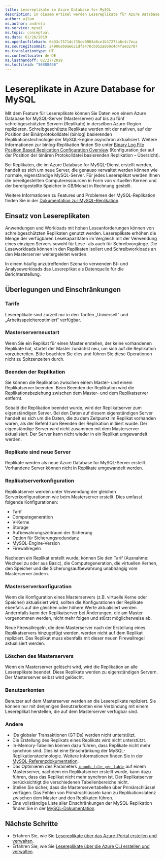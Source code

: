 ```yaml
---
title: Lesereplikate in Azure Database for MySQL
description: In diesem Artikel werden Lesereplikate für Azure Database for MySQL beschrieben.
author: ajlam
ms.author: andrela
ms.service: mysql
ms.topic: conceptual
ms.date: 02/26/2019
ms.openlocfilehash: 6e33c7571dc735ce9984a0ce1b37275a6c4c7eca
ms.sourcegitcommit: 24906eb0a6621dfa470cb052a800c4d4fae02787
ms.translationtype: HT
ms.contentlocale: de-DE
ms.lasthandoff: 02/27/2019
ms.locfileid: "56888466"
---
```

# <a name="read-replicas-in-azure-database-for-mysql"></a>Lesereplikate in Azure Database for MySQL

Mit dem Feature für Lesereplikate können Sie Daten von einem Azure Database for MySQL-Server (Masterserver) auf bis zu fünf schreibgeschützten Servern (Replikate) in derselben Azure-Region replizieren. Schreibgeschützte Replikate werden mit der nativen, auf der Position der Binärprotokolldatei (binlog) basierenden Replikationstechnologie der MySQL-Engine asynchron aktualisiert. Weitere Informationen zur binlog-Replikation finden Sie unter [Binary Log File Position Based Replication Configuration Overview](https://dev.mysql.com/doc/refman/5.7/en/binlog-replication-configuration-overview.html) (Konfiguration der auf der Position der binären Protokolldatei basierenden Replikation – Übersicht).

Bei Replikaten, die im Azure Database for MySQL-Dienst erstellt werden, handelt es sich um neue Server, die genauso verwaltet werden können wie normale, eigenständige MySQL-Server. Für jedes Lesereplikat werden Ihnen die bereitgestellten Computeressourcen in Form von virtuellen Kernen und der bereitgestellte Speicher in GB/Monat in Rechnung gestellt.

Weitere Informationen zu Features und Problemen der MySQL-Replikation finden Sie in der [Dokumentation zur MySQL-Replikation](https://dev.mysql.com/doc/refman/5.7/en/replication-features.html).

## <a name="when-to-use-read-replicas"></a>Einsatz von Lesereplikaten

Anwendungen und Workloads mit hohen Leseanforderungen können von schreibgeschützten Replikaten genutzt werden. Lesereplikate erhöhen die Menge der verfügbaren Lesekapazitäten im Vergleich mit der Verwendung eines einzigen Servers sowohl für Lese- als auch für Schreibvorgänge. Die Leseworkloads können in den Replikaten isoliert und Schreibworkloads an den Masterserver weitergeleitet werden.

In einem häufig anzutreffenden Szenario verwenden BI- und Analyseworkloads das Lesereplikat als Datenquelle für die Berichterstellung.

## <a name="considerations-and-limitations"></a>Überlegungen und Einschränkungen

### <a name="pricing-tiers"></a>Tarife

Lesereplikate sind zurzeit nur in den Tarifen „Universell“ und „Arbeitsspeicheroptimiert“ verfügbar.

### <a name="master-server-restart"></a>Masterserverneustart

Wenn Sie ein Replikat für einen Master erstellen, der keine vorhandenen Replikate hat, startet der Master zunächst neu, um sich auf die Replikation vorzubereiten. Bitte beachten Sie dies und führen Sie diese Operationen nicht zu Spitzenzeiten durch.

### <a name="stopping-replication"></a>Beenden der Replikation

Sie können die Replikation zwischen einem Master- und einem Replikatserver beenden. Beim Beenden der Replikation wird die Replikationsbeziehung zwischen dem Master- und dem Replikatserver entfernt.

Sobald die Replikation beendet wurde, wird der Replikatserver zum eigenständigen Server. Bei den Daten auf diesem eigenständigen Server handelt es sich um die Daten, die zu dem Zeitpunkt im Replikat vorhanden waren, als der Befehl zum Beenden der Replikation initiiert wurde. Der eigenständige Server wird nicht zusammen mit dem Masterserver aktualisiert. Der Server kann nicht wieder in ein Replikat umgewandelt werden.

### <a name="replicas-are-new-servers"></a>Replikate sind neue Server

Replikate werden als neue Azure Database for MySQL-Server erstellt. Vorhandene Server können nicht in Replikate umgewandelt werden.

### <a name="replica-server-configuration"></a>Replikatserverkonfiguration

Replikatserver werden unter Verwendung der gleichen Serverkonfigurationen wie beim Masterserver erstellt. Dies umfasst folgende Konfigurationen:

- Tarif
- Computegeneration
- V-Kerne
- Storage
- Aufbewahrungszeitraum der Sicherung
- Option für Sicherungsredundanz
- MySQL-Engine-Version
- Firewallregeln

Nachdem ein Replikat erstellt wurde, können Sie den Tarif (Ausnahme: Wechsel zu oder aus Basic), die Computegeneration, die virtuellen Kernen, den Speicher und die Sicherungsaufbewahrung unabhängig vom Masterserver ändern.

### <a name="master-server-configuration"></a>Masterserverkonfiguration

Wenn die Konfiguration eines Masterservers (z.B. virtuelle Kerne oder Speicher) aktualisiert wird, sollten die Konfigurationen der Replikate ebenfalls auf die gleichen oder höhere Werte aktualisiert werden. Andernfalls kann der Replikatserver bei Änderungen, die am Master vorgenommen werden, nicht mehr folgen und stürzt möglicherweise ab.

Neue Firewallregeln, die dem Masterserver nach der Erstellung eines Replikatservers hinzugefügt werden, werden nicht auf dem Replikat repliziert. Das Replikat muss ebenfalls mit dieser neuen Firewallregel aktualisiert werden.

### <a name="deleting-the-master-server"></a>Löschen des Masterservers

Wenn ein Masterserver gelöscht wird, wird die Replikation an alle Lesereplikate beendet. Diese Replikate werden zu eigenständigen Servern. Der Masterserver selbst wird gelöscht.

### <a name="user-accounts"></a>Benutzerkonten

Benutzer auf dem Masterserver werden an die Lesereplikate repliziert. Sie können nur mit denjenigen Benutzerkonten eine Verbindung mit einem Lesereplikat herstellen, die auf dem Masterserver verfügbar sind.

### <a name="other"></a>Andere

- IDs globaler Transaktionen (GTIDs) werden nicht unterstützt.
- Die Erstellung des Replikats eines Replikats wird nicht unterstützt.
- In-Memory-Tabellen können dazu führen, dass Replikate nicht mehr synchron sind. Dies ist eine Einschränkung der MySQL-Replikationstechnologie. Weitere Informationen finden Sie in der [MySQL-Referenzdokumentation](https://dev.mysql.com/doc/refman/5.7/en/replication-features-memory.html).
- Das Optimieren des Parameters [`innodb_file_per_table`](https://dev.mysql.com/doc/refman/5.7/en/innodb-multiple-tablespaces.html) auf einem Masterserver, nachdem ein Replikatserver erstellt wurde, kann dazu führen, dass das Replikat nicht mehr synchron ist. Der Replikatserver berücksichtigt die verschiedenen Tabellenbereiche nicht.
- Stellen Sie sicher, dass die Masterservertabellen über Primärschlüssel verfügen. Das Fehlen von Primärschlüsseln kann zu Replikationslatenz zwischen dem Master und den Replikaten führen.
- Eine vollständige Liste aller Einschränkungen der MySQL-Replikation finden Sie in der [MySQL-Dokumentation](https://dev.mysql.com/doc/refman/5.7/en/replication-features.html).


## <a name="next-steps"></a>Nächste Schritte

- Erfahren Sie, wie Sie [Lesereplikate über das Azure-Portal erstellen und verwalten](howto-read-replicas-portal.md).
- Erfahren Sie, wie Sie [Lesereplikate über die Azure CLI erstellen und verwalten](howto-read-replicas-cli.md).
